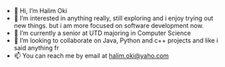 - 👋 Hi, I’m Halim Oki
- 👀 I’m interested in anything really, still exploring and i enjoy trying out new things. but i am more focused on software development now.
- 🌱 I’m currently a senior at UTD majoring in Computer Science
- 💞️ I’m looking to collaborate on Java, Python and c++ projects and like i said anything fr
- 📫 You can reach me by email at halim.oki@yaho.com


